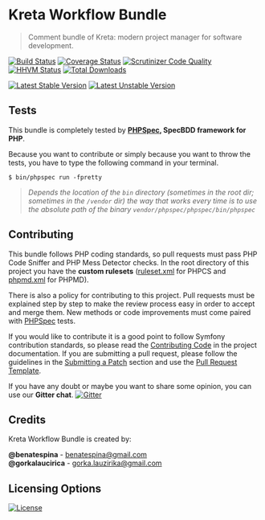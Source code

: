 # Kreta Workflow Bundle
> Comment bundle of Kreta: modern project manager for software development.

[![Build Status](https://travis-ci.org/kreta-io/WorkflowBundle.svg?branch=master)](https://travis-ci.org/kreta-io/WorkflowBundle)
[![Coverage Status](https://img.shields.io/coveralls/kreta-io/WorkflowBundle.svg)](https://coveralls.io/r/kreta-io/WorkflowBundle)
[![Scrutinizer Code Quality](https://scrutinizer-ci.com/g/kreta-io/WorkflowBundle/badges/quality-score.png?b=master)](https://scrutinizer-ci.com/g/kreta-io/WorkflowBundle/?branch=master)
[![HHVM Status](http://hhvm.h4cc.de/badge/kreta/workflow-bundle.svg)](http://hhvm.h4cc.de/package/kreta/workflow-bundle)
[![Total Downloads](https://poser.pugx.org/kreta/workflow-bundle/downloads)](https://packagist.org/packages/kreta/workflow-bundle)

[![Latest Stable Version](https://poser.pugx.org/kreta/workflow-bundle/v/stable.svg)](https://packagist.org/packages/kreta/workflow-bundle)
[![Latest Unstable Version](https://poser.pugx.org/kreta/workflow-bundle/v/unstable.svg)](https://packagist.org/packages/kreta/workflow-bundle)

Tests
-----

This bundle is completely tested by **[PHPSpec][1], SpecBDD framework for PHP**.

Because you want to contribute or simply because you want to throw the tests, you have to type the following command
in your terminal.

    $ bin/phpspec run -fpretty

>*Depends the location of the `bin` directory (sometimes in the root dir; sometimes in the `/vendor` dir) the way that
works every time is to use the absolute path of the binary `vendor/phpspec/phpspec/bin/phpspec`*

Contributing
------------

This bundle follows PHP coding standards, so pull requests must pass PHP Code Sniffer and PHP Mess Detector
checks. In the root directory of this project you have the **custom rulesets** ([ruleset.xml]() for PHPCS and
[phpmd.xml]() for PHPMD).

There is also a policy for contributing to this project. Pull requests must
be explained step by step to make the review process easy in order to
accept and merge them. New methods or code improvements must come paired with [PHPSpec][1] tests.

If you would like to contribute it is a good point to follow Symfony contribution standards,
so please read the [Contributing Code][2] in the project
documentation. If you are submitting a pull request, please follow the guidelines
in the [Submitting a Patch][3] section and use the [Pull Request Template][4].

If you have any doubt or maybe you want to share some opinion, you can use our **Gitter chat**.
[![Gitter](https://badges.gitter.im/Join%20Chat.svg)](https://gitter.im/kreta-io/kreta?utm_source=badge&utm_medium=badge&utm_campaign=pr-badge&utm_content=badge)

[1]: http://www.phpspec.net/
[2]: http://symfony.com/doc/current/contributing/code/index.html
[3]: http://symfony.com/doc/current/contributing/code/patches.html#check-list
[4]: http://symfony.com/doc/current/contributing/code/patches.html#make-a-pull-request

Credits
-------
Kreta Workflow Bundle is created by:
>
**@benatespina** - [benatespina@gmail.com](mailto:benatespina@gmail.com)<br/>
**@gorkalaucirica** - [gorka.lauzirika@gmail.com](mailto:gorka.lauzirika@gmail.com)

Licensing Options
-----------------
[![License](https://poser.pugx.org/kreta/workflow-bundle/license.svg)](https://github.com/kreta-io/kreta/blob/master/LICENSE)
